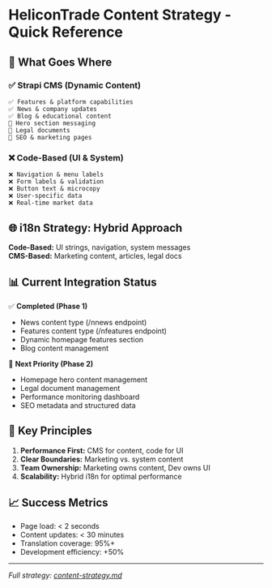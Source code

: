 # HeliconTrade Content Strategy - Quick Reference

## 🎯 What Goes Where

### ✅ Strapi CMS (Dynamic Content)
```
✅ Features & platform capabilities
✅ News & company updates  
✅ Blog & educational content
🔄 Hero section messaging
🔄 Legal documents
🔄 SEO & marketing pages
```

### ❌ Code-Based (UI & System)
```
❌ Navigation & menu labels
❌ Form labels & validation
❌ Button text & microcopy
❌ User-specific data
❌ Real-time market data
```

## 🌐 i18n Strategy: Hybrid Approach

**Code-Based:** UI strings, navigation, system messages  
**CMS-Based:** Marketing content, articles, legal docs

## 📊 Current Integration Status

✅ **Completed (Phase 1)**
- News content type (/nnews endpoint)
- Features content type (/nfeatures endpoint) 
- Dynamic homepage features section
- Blog content management

🚧 **Next Priority (Phase 2)**
- Homepage hero content management
- Legal document management
- Performance monitoring dashboard
- SEO metadata and structured data
## 🎯 Key Principles

1. **Performance First:** CMS for content, code for UI
2. **Clear Boundaries:** Marketing vs. system content  
3. **Team Ownership:** Marketing owns content, Dev owns UI
4. **Scalability:** Hybrid i18n for optimal performance

## 📈 Success Metrics
- Page load: < 2 seconds
- Content updates: < 30 minutes
- Translation coverage: 95%+
- Development efficiency: +50%

---
*Full strategy: [content-strategy.md](./content-strategy.md)*